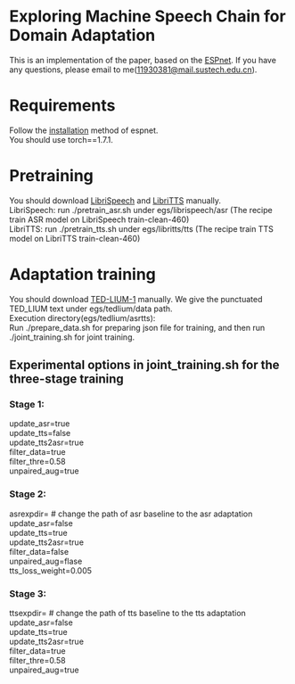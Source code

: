# Exploring Machine Speech Chain for Domain Adaptation
This is an implementation of the paper, based on the [ESPnet](https://github.com/espnet/espnet). 
If you have any questions, please email to me(11930381@mail.sustech.edu.cn).
# Requirements
Follow the [installation](https://espnet.github.io/espnet/installation.html) method of espnet.  
You should use torch==1.7.1.
# Pretraining
You should download [LibriSpeech](http://www.openslr.org/12/) and [LibriTTS](http://www.openslr.org/60/) manually.  
LibriSpeech: run ./pretrain_asr.sh under egs/librispeech/asr (The recipe train ASR model on LibriSpeech train-clean-460)  
LibriTTS: run ./pretrain_tts.sh under egs/libritts/tts (The recipe train TTS model on LibriTTS train-clean-460)
# Adaptation training
You should download [TED-LIUM-1](http://www.openslr.org/7/) manually.
We give the punctuated TED_LIUM  text under egs/tedlium/data path.  
Execution directory(egs/tedlium/asrtts):  
Run ./prepare_data.sh for preparing json file for training, and then run ./joint_training.sh for joint training.
## Experimental options in joint_training.sh for the three-stage training
### Stage 1:
update_asr=true  
update_tts=false  
update_tts2asr=true  
filter_data=true  
filter_thre=0.58   
unpaired_aug=true   

### Stage 2:
asrexpdir=    # change the path of asr baseline to the asr adaptation  
update_asr=false  
update_tts=true  
update_tts2asr=true  
filter_data=false  
unpaired_aug=flase  
tts_loss_weight=0.005  

### Stage 3:
ttsexpdir=  # change the path of tts baseline to the tts adaptation  
update_asr=false  
update_tts=true  
update_tts2asr=true  
filter_data=true  
filter_thre=0.58   
unpaired_aug=true   


